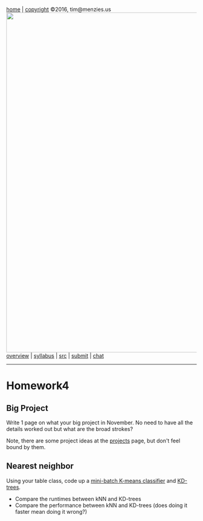 [home](http://tiny.cc/fss2016) | [copyright](https://github.com/txt/fss16/blob/master/LICENSE.md) &copy;2016, tim&commat;menzies.us<br>
[<img width=900 src="https://raw.githubusercontent.com/txt/fss16/master/img/fss16.png">](http://tiny.cc/fss2016)   <br>
[overview](https://github.com/txt/fss16/blob/master/doc/overview.md) |
[syllabus](https://github.com/txt/fss16/blob/master/doc/syllabus.md) |
[src](https://github.com/txt/fss16/blob/master/src) |
[submit](http://tiny.cc/fss2016give) |
[chat](https://fss16.slack.com/) 

_______

# Homework4

## Big Project

Write 1 page on what your big project in November. No need to have all the details worked out but
what are the broad strokes?

Note, there are some project ideas at the [projects](projects.md) page, but don't feel bound by them.

## Nearest neighbor

Using your table class, code up a [mini-batch K-means classifier](http://www.eecs.tufts.edu/~dsculley/papers/fastkmeans.pdf)  and [KD-trees](http://code.activestate.com/recipes/577497-kd-tree-for-nearest-neighbor-search-in-a-k-dimensi/).

+ Compare the runtimes between kNN and KD-trees
+ Compare the performance between kNN and KD-trees (does doing it faster mean doing it wrong?)
